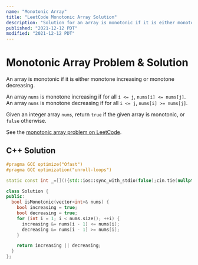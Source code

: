 ```yaml
---
name: "Monotonic Array"
title: "LeetCode Monotonic Array Solution"
description: "Solution for an array is monotonic if it is either monotone increasing or monotone decreasing. An array nums is monotone increasing if for all i <= j, nums[i] <= nums[j]. An array nums is monotone decreasing if for all i <= j, nums[i] >= nums[j]. Given an integer array nums, return true if the given array is monotonic, or false otherwise."
published: "2021-12-12 PDT"
modified: "2021-12-12 PDT"
---
```


# Monotonic Array Problem & Solution

An array is monotonic if it is either monotone increasing or monotone decreasing.

An array `nums` is monotone increasing if for all `i <= j`, `nums[i] <= nums[j]`.
An array `nums` is monotone decreasing if for all `i <= j`, `nums[i] >= nums[j]`.

Given an integer array `nums`, return `true` if the given array is monotonic, or `false` otherwise.

See the [monotonic array problem on LeetCode](https://leetcode.com/problems/monotonic-array).

## C++ Solution

```cpp
#pragma GCC optimize("Ofast")
#pragma GCC optimization("unroll-loops")

static const int _=[](){std::ios::sync_with_stdio(false);cin.tie(nullptr);cout.tie(nullptr);return 0;}();

class Solution {
public:
  bool isMonotonic(vector<int>& nums) {
    bool increasing = true;
    bool decreasing = true;
    for (int i = 1; i < nums.size(); ++i) {
      increasing &= nums[i - 1] <= nums[i];
      decreasing &= nums[i - 1] >= nums[i];
    }

    return increasing || decreasing;
  }
};
```
